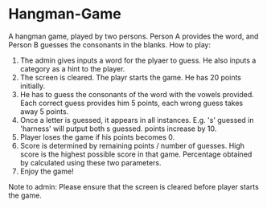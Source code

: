 # Hangman-Game
A hangman game, played by two persons. Person A provides the word, and Person B guesses the consonants in the blanks.
How to play:
1. The admin gives inputs a word for the plyaer to guess. He also inputs a category as a hint to the player.
2. The screen is cleared. The playr starts the game. He has 20 points initially.
3. He has to guess the consonants of the word with the vowels provided. Each correct guess provides him 5 points, each wrong guess takes away 5 points.
4. Once a letter is guessed, it appears in all instances. E.g. 's' guessed in 'harness' will putput both s guessed. points increase by 10.
5. Player loses the game if his points becomes 0.
6. Score is determined by remaining points / number of guesses. High score is the highest possible score in that game. Percentage obtained by calculated using these two parameters.
7. Enjoy the game!

Note to admin: Please ensure that the screen is cleared before player starts the game.
